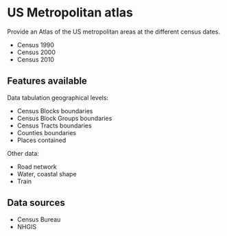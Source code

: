 # US Metropolitan atlas

Provide an Atlas of the US metropolitan areas at the different census dates.

* Census 1990
* Census 2000
* Census 2010

## Features available

Data tabulation geographical levels:

* Census Blocks boundaries
* Census Block Groups boundaries
* Census Tracts boundaries
* Counties boundaries
* Places contained

Other data:
* Road network
* Water, coastal shape
* Train

## Data sources

* Census Bureau
* NHGIS
